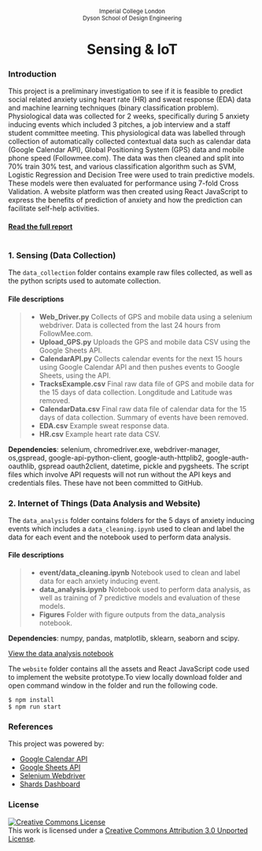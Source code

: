 <p align="center">
	<sub>Imperial College London<br>Dyson School of Design Engineering</sub>
</p>
<h1 align="center">
	  Sensing & IoT
</h1>


### Introduction

This project is a preliminary investigation to see if it is feasible to predict social related anxiety using heart rate (HR) and sweat response (EDA) data and machine learning techniques (binary classification problem). Physiological data was collected for 2 weeks, specifically during 5 anxiety inducing events which included 3 pitches, a job interview and a staff student committee meeting. This physiological data was labelled through collection of automatically collected contextual data such as calendar data (Google Calendar API), Global Positioning System (GPS) data and mobile phone speed (Followmee.com). The data was then cleaned and split into 70% train 30% test, and various classification algorithm such as SVM, Logistic Regression and Decision Tree were used to train predictive models. These models were then evaluated for performance using 7-fold Cross Validation. A website platform was then created using React JavaScript to express the benefits of prediction of anxiety and how the prediction can facilitate self-help activities.

<h4 align="left">
	<a href="https://github.com/rs2416/SensingandIoT/blob/master/Report.pdf">Read the full report</a>
  <br>
  <br>
</h4>


### 1. Sensing (Data Collection)

The `data_collection` folder contains example raw files collected, as well as the python scripts used to automate collection. 

#### File descriptions

> * **Web_Driver.py**       Collects of GPS and mobile data using a selenium webdriver. Data is collected from the last 24 hours from FollowMee.com.   
> * **Upload_GPS.py**        Uploads the GPS and mobile data CSV using the Google Sheets API. 
> * **CalendarAPI.py**     Collects calendar events for the next 15 hours using Google Calendar API and then pushes events to Google Sheets, using the API. 
> * **TracksExample.csv**   Final raw data file of GPS and mobile data for the 15 days of data collection. Longditude and Latitude was removed.
> * **CalendarData.csv**    Final raw data file of calendar data for the 15 days of data collection. Summary of events have been removed.
> * **EDA.csv**             Example sweat response data. 
> * **HR.csv**              Example heart rate data CSV.

**Dependencies**: selenium, chromedriver.exe, webdriver-manager, os,gspread, google-api-python-client, google-auth-httplib2, google-auth-oauthlib, gspread oauth2client, datetime, pickle and pygsheets. The script files which involve API requests will not run without the API keys and credentials files. These have not been committed to GitHub.

### 2. Internet of Things (Data Analysis and Website)

The `data_analysis` folder contains folders for the 5 days of anxiety inducing events which includes a `data_cleaning.ipynb` used to clean and label the data for each event and the notebook used to perform data analysis. 

#### File descriptions

> * **event/data_cleaning.ipynb**  Notebook used to clean and label data for each anxiety inducing event.
> * **data_analysis.ipynb**  Notebook used to perform data analysis, as well as training of 7 predictive models and evaluation of these models.
> * **Figures**  Folder with figure outputs from the data_analysis notebook.

**Dependencies**: numpy, pandas, matplotlib, sklearn, seaborn and scipy.

<p align="left">
	<a href="https://github.com/rs2416/SensingandIoT/blob/master/data_analysis/data_analysis.ipynb" target="_blank">View the data analysis notebook</a>
</p>

The `website` folder contains all the assets and React JavaScript code used to implement the website prototype.To view locally download folder and open command window in the folder and run the following code. 

```
$ npm install 
$ npm run start
```

### References

This project was powered by:

- [Google Calendar API](https://developers.google.com/calendar)
- [Google Sheets API](https://developers.google.com/sheets/api)
- [Selenium Webdriver](https://selenium.dev/)
- [Shards Dashboard](https://github.com/DesignRevision/shards-dashboard-react)

### License

<a rel="license" href="http://creativecommons.org/licenses/by/3.0/"><img alt="Creative Commons License" style="border-width:0" src="https://i.creativecommons.org/l/by/3.0/88x31.png" /></a><br />This work is licensed under a <a rel="license" href="http://creativecommons.org/licenses/by/3.0/">Creative Commons Attribution 3.0 Unported License</a>.
